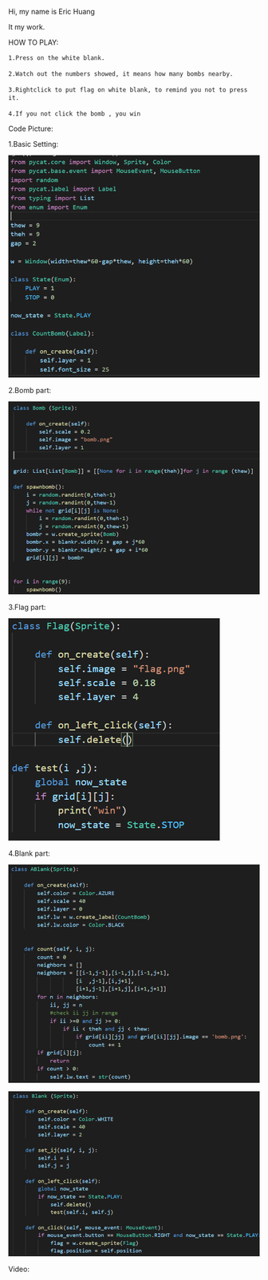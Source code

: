 Hi, my name is Eric Huang

It my work.

HOW TO PLAY:
    
    1.Press on the white blank.
    
    2.Watch out the numbers showed, it means how many bombs nearby.
    
    3.Rightclick to put flag on white blank, to remind you not to press it.
    
    4.If you not click the bomb , you win
   

Code Picture:

1.Basic Setting:

![image](basicsetting.png)

2.Bomb part:

![image](Thebomb.png)

3.Flag part:

![image](flag.PNG)

4.Blank part:

![image](DOWNsideblank.png)
        
![image](UPsideblank.png)

Video:



     
